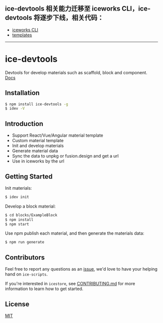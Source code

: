 
## ice-devtools 相关能力迁移至 iceworks CLI，ice-devtools 将逐步下线，相关代码：

- [iceworks CLI](https://github.com/alibaba/ice/tree/master/tools/iceworks-cli)
- [templates](https://github.com/alibaba/ice/tree/master/packages)

--------

# ice-devtools

Devtools for develop materials such as scaffold, block and component. [Docs](https://ice.work/docs/materials/about)

## Installation

```bash
$ npm install ice-devtools -g
$ idev -V
```

## Introduction

- Support React/Vue/Angular material template
- Custom material template
- Init and develop materials
- Generate material data
- Sync the data to unpkg or fusion.design and get a url
- Use in iceworks by the url

## Getting Started

Init materials:

```bash
$ idev init
```

Develop a block material:

```bash
$ cd blocks/ExampleBlock
$ npm install
$ npm start
```

Use npm publish each material, and then generate the materials data:

```bash
$ npm run generate
```

## Contributors

Feel free to report any questions as an [issue](https://github.com/alibaba/ice/issues/new), we'd love to have your helping hand on `ice-scripts`.

If you're interested in `icestore`, see [CONTRIBUTING.md](https://github.com/alibaba/ice/blob/master/.github/CONTRIBUTING.md) for more information to learn how to get started.

## License

[MIT](LICENSE)
